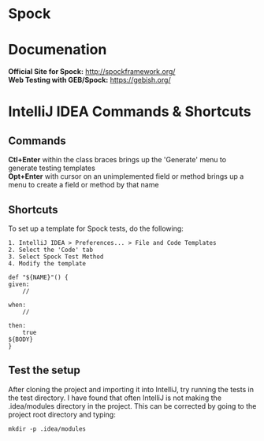 # Spock

# Documenation
**Official Site for Spock:** http://spockframework.org/  
**Web Testing with GEB/Spock:** https://gebish.org/  


# IntelliJ IDEA Commands & Shortcuts

## Commands
**Ctl+Enter** within the class braces brings up the 'Generate' menu to generate testing templates  
**Opt+Enter** with cursor on an unimplemented field or method brings up a menu to create a field or method by that name

## Shortcuts
To set up a template for Spock tests, do the following:  

    1. IntelliJ IDEA > Preferences... > File and Code Templates  
    2. Select the 'Code' tab  
    3. Select Spock Test Method   
    4. Modify the template  

    def "${NAME}"() {
    given:
        //
        
    when:
        //
        
    then:
        true
    ${BODY}
    }

## Test the setup
After cloning the project and importing it into IntelliJ, try running the tests in the test directory.  I have found that often IntelliJ is not making the .idea/modules directory in the project.  This can be corrected by going to the project root directory and typing:

    mkdir -p .idea/modules
